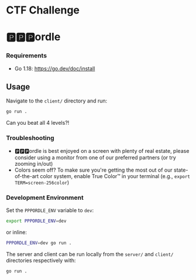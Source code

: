 # CTF Challenge




# 🅿️🅿️🅿️ordle

### Requirements

* Go 1.18: https://go.dev/doc/install

## Usage

Navigate to the `client/` directory and run:
```bash
go run .
```

Can you beat all 4 levels?!

### Troubleshooting

* 🅿️🅿️🅿️ordle is best enjoyed on a screen with plenty of real estate, please consider using a monitor from one of our preferred partners (or try zooming in/out)
* Colors seem off? To make sure you're getting the most out of our state-of-the-art color system, enable True Color™️ in your terminal (e.g., `export TERM=screen-256color`)

### Development Environment

Set the `PPPORDLE_ENV` variable to `dev`:
```bash
export PPPORDLE_ENV=dev
```
or inline:
```bash
PPPORDLE_ENV=dev go run .
```

The server and client can be run locally from the `server/` and `client/` directories respectively with:

```bash
go run .
```
